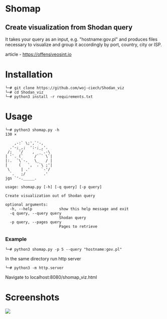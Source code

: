 # Shomap
## Create visualization from Shodan query
It takes your query as an input, e.g. "hostname:gov.pl" and produces files necessary to visualize and group it accordingly by port, country, city or ISP.

article - https://offensiveosint.io

# Installation
```
└─# git clone https://github.com/woj-ciech/Shodan_viz
└─# cd Shodan_viz
└─# python3 install -r requirements.txt
```

# Usage
```
└─# python3 shomap.py -h                                                                                                                                            130 ⨯

    ,-:` \;',`'-, 
  .'-;_,;  ':-;_,'.
 /;   '/    ,  _`.-\ 
| '`. (`     /` ` \`|
|:.  `\`-.   \_   / |
|     (   `,  .`\ ;'|
 \     | .'     `-'/
  `.   ;/        .'
jgs `'-._____.

usage: shomap.py [-h] [-q query] [-p query]

Create visualization out of Shodan query

optional arguments:
  -h, --help            show this help message and exit
  -q query, --query query
                        Shodan query
  -p query, --pages query
                        Pages to retrieve
```

### Example
```
└─# python3 shomap.py -p 5 --query "hostname:gov.pl"
```

In the same directory run http server
```
└─# python3 -m http.server
```

Navigate to localhost:8080/shomap_viz.html

# Screenshots
![](https://raw.githubusercontent.com/woj-ciech/Shomap/main/Animation.gif)
